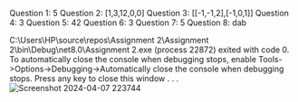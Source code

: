 Question 1:
5
Question 2:
[1,3,12,0,0]
Question 3:
[[-1,-1,2],[-1,0,1]]
Question 4:
3
Question 5:
42
Question 6:
3
Question 7:
5
Question 8:
dab

C:\Users\HP\source\repos\Assignment 2\Assignment 2\bin\Debug\net8.0\Assignment 2.exe (process 22872) exited with code 0.
To automatically close the console when debugging stops, enable Tools->Options->Debugging->Automatically close the console when debugging stops.
Press any key to close this window . . .![Screenshot 2024-04-07 223744](https://github.com/ManojSai8600/Assignment-2_DIS/assets/142604054/08ef0c82-c990-4356-a2ee-9634bcacfbc8)
